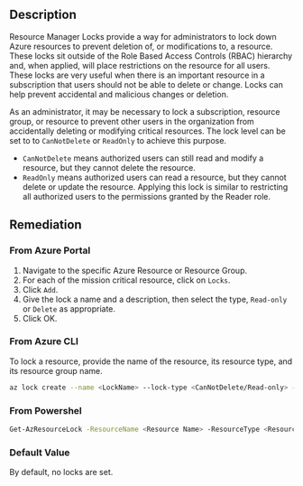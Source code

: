 ## Description

Resource Manager Locks provide a way for administrators to lock down Azure resources to prevent deletion of, or modifications to, a resource. These locks sit outside of the Role Based Access Controls (RBAC) hierarchy and, when applied, will place restrictions on the resource for all users. These locks are very useful when there is an important resource in a subscription that users should not be able to delete or change. Locks can help prevent accidental and malicious changes or deletion.

As an administrator, it may be necessary to lock a subscription, resource group, or resource to prevent other users in the organization from accidentally deleting or modifying critical resources. The lock level can be set to to `CanNotDelete` or `ReadOnly` to achieve this purpose.

- `CanNotDelete` means authorized users can still read and modify a resource, but they cannot delete the resource.
- `ReadOnly` means authorized users can read a resource, but they cannot delete or update the resource. Applying this lock is similar to restricting all authorized users to the permissions granted by the Reader role.

## Remediation

### From Azure Portal

1. Navigate to the specific Azure Resource or Resource Group.
2. For each of the mission critical resource, click on `Locks`.
3. Click `Add`.
4. Give the lock a name and a description, then select the type, `Read-only` or `Delete` as appropriate.
5. Click OK.

### From Azure CLI

To lock a resource, provide the name of the resource, its resource type, and its resource group name.

```bash
az lock create --name <LockName> --lock-type <CanNotDelete/Read-only> -- resource-group <resourceGroupName> --resource-name <resourceName> --resource- type <resourceType>
```

### From Powershel

```bash
Get-AzResourceLock -ResourceName <Resource Name> -ResourceType <Resource Type> -ResourceGroupName <Resource Group Name> -Locktype <CanNotDelete/Read- only>
```

### Default Value

By default, no locks are set.
